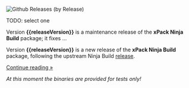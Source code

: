 ![Github Releases (by Release)](https://img.shields.io/github/downloads/xpack-dev-tools/ninja-build-xpack/v{{releaseVersion}}/total.svg)

TODO: select one

Version **{{releaseVersion}}** is a maintenance release of the **xPack Ninja Build** package; it fixes ...

Version **{{releaseVersion}}** is a new release of the **xPack Ninja Build** package, following the upstream Ninja Build [release](https://github.com/ninja-build/ninja/releases/tag/v1.Y.Z).

[Continue reading »](will-be-updated-shortly)

_At this moment the binaries are provided for tests only!_
